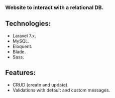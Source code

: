 ### Website to interact with a relational DB. 

## Technologies:

- Laravel 7.x.
- MySQL.
- Eloquent.
- Blade.
- Sass.

## Features: 

- CRUD (create and update).
- Validations with default and custom messages.

